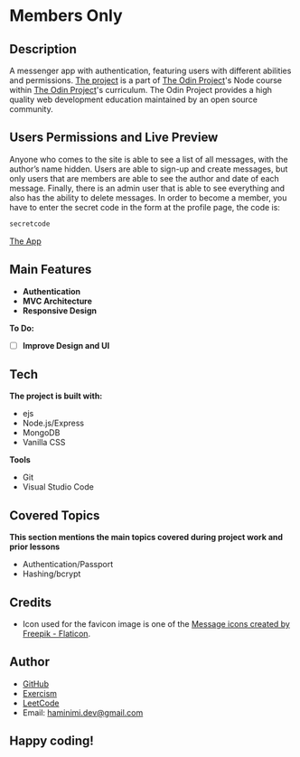 # Members Only
## Description
A messenger app with authentication, featuring users with different abilities and permissions. [The project](https://www.theodinproject.com/lessons/nodejs-members-only) is a part of [The Odin Project](https://www.theodinproject.com/dashboard)'s Node course within [The Odin Project](https://www.theodinproject.com/dashboard)'s curriculum. The Odin Project provides a high quality web development education maintained by an open source community.
## Users Permissions and Live Preview
Anyone who comes to the site is able to see a list of all messages, with the author’s name hidden. Users are able to sign-up and create messages, but only users that are members are able to see the author and date of each message. Finally, there is an admin user that is able to see everything and also has the ability to delete messages. In order to become a member, you have to enter the secret code in the form at the profile page, the code is:
```js
secretcode
```
[The App](https://haminimi-members-only.glitch.me)
## Main Features
- **Authentication**
- **MVC Architecture**
- **Responsive Design**

**To Do:**
- [ ] **Improve Design and UI**
## Tech
**The project is built with:**
- ejs
- Node.js/Express
- MongoDB
- Vanilla CSS

**Tools**
- Git
- Visual Studio Code
## Covered Topics
**This section mentions the main topics covered during project work and prior lessons**
- Authentication/Passport
- Hashing/bcrypt
<!-- ## Reflection -->
## Credits
- Icon used for the favicon image is one of the [Message icons created by Freepik - Flaticon](https://www.flaticon.com/free-icons/message).
## Author
- [GitHub](https://github.com/Haminimi)
- [Exercism](https://exercism.org/profiles/Haminimi)
- [LeetCode](https://leetcode.com/Haminimi/)
- Email: haminimi.dev@gmail.com
## Happy coding!